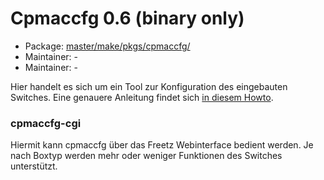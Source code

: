 # Cpmaccfg 0.6 (binary only)
 - Package: [master/make/pkgs/cpmaccfg/](https://github.com/Freetz-NG/freetz-ng/tree/master/make/pkgs/cpmaccfg/)
 - Maintainer: -
 - Maintainer: -

Hier handelt es sich um ein Tool zur Konfiguration des eingebauten
Switches. Eine genauere Anleitung findet sich [in diesem
Howto](../help/howtos/security/switch_config.html).

### cpmaccfg-cgi

Hiermit kann cpmaccfg über das Freetz Webinterface bedient werden. Je
nach Boxtyp werden mehr oder weniger Funktionen des Switches
unterstützt.

